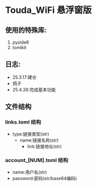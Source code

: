 # Touda_WiFi 悬浮窗版
## 使用的特殊库:
1. pyside6
2. tomlkit
## 日志:
- 25.3.17:建仓
- 鸽子
- 25.4.26:完成基本功能

## 文件结构
### links.toml 结构
- type:链接类型(str)
  - name:链接名称(str)
    - link:链接地址(str)
### account_[NUM].toml 结构
- name:用户名(str)
- password:密码(str/base64编码)
